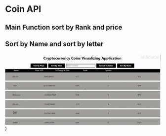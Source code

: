 

# Coin API
## Main Function sort by Rank and price
## Sort by Name and sort by letter

![](demo.gif)
)
